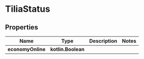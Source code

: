 
# TiliaStatus

## Properties
Name | Type | Description | Notes
------------ | ------------- | ------------- | -------------
**economyOnline** | **kotlin.Boolean** |  | 



